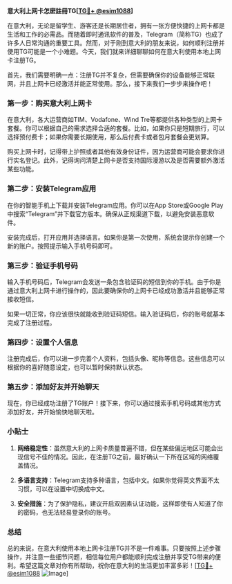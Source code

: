 **意大利上网卡怎麽註冊TG[[TG💪+ @esim1088](https://t.me/s/esim1088)]**

在意大利，无论是留学生、游客还是长期居住者，拥有一张方便快捷的上网卡都是生活和工作的必需品。而随着即时通讯软件的普及，Telegram（简称TG）也成了许多人日常沟通的重要工具。然而，对于刚到意大利的朋友来说，如何顺利注册并使用TG可能是一个小难题。今天，我们就来详细聊聊如何在意大利使用本地上网卡注册TG。

首先，我们需要明确一点：注册TG并不复杂，但需要确保你的设备能够正常联网，并且上网卡已经激活并能正常使用。那么，接下来我们一步步来操作吧！

### 第一步：购买意大利上网卡

在意大利，各大运营商如TIM、Vodafone、Wind Tre等都提供各种类型的上网卡套餐。你可以根据自己的需求选择合适的套餐。比如，如果你只是短期旅行，可以选择预付费卡；如果你需要长期使用，那么后付费卡或者包月套餐会更划算。

购买上网卡时，记得带上护照或者其他有效身份证件，因为运营商可能会要求你进行实名登记。此外，记得询问清楚上网卡是否支持国际漫游以及是否需要额外激活某些功能。

### 第二步：安装Telegram应用

在你的智能手机上下载并安装Telegram应用。你可以在App Store或Google Play中搜索“Telegram”并下载官方版本。确保从正规渠道下载，以避免安装恶意软件。

安装完成后，打开应用并选择语言。如果你是第一次使用，系统会提示你创建一个新的账户。按照提示输入手机号码即可。

### 第三步：验证手机号码

输入手机号码后，Telegram会发送一条包含验证码的短信到你的手机。由于你是通过意大利上网卡进行操作的，因此要确保你的上网卡已经成功激活并且能够正常接收短信。

如果一切正常，你应该很快就能收到验证码短信。输入验证码后，你的账号就基本完成了注册过程。

### 第四步：设置个人信息

注册完成后，你可以进一步完善个人资料，包括头像、昵称等信息。这些信息可以根据你的喜好随意设定，也可以暂时保持默认状态。

### 第五步：添加好友并开始聊天

现在，你已经成功注册了TG账户！接下来，你可以通过搜索手机号码或其他方式添加好友，并开始愉快地聊天啦。

### 小贴士

1. **网络稳定性**：虽然意大利的上网卡质量普遍不错，但在某些偏远地区可能会出现信号不佳的情况。因此，在注册TG之前，最好确认一下所在区域的网络覆盖情况。
   
2. **多语言支持**：Telegram支持多种语言，包括中文。如果你觉得英文界面不太习惯，可以在设置中切换成中文。

3. **安全措施**：为了保护隐私，建议开启双因素认证功能，这样即使有人知道了你的密码，也无法轻易登录你的账号。

### 总结

总的来说，在意大利使用本地上网卡注册TG并不是一件难事。只要按照上述步骤操作，并注意一些细节问题，相信每位用户都能顺利完成注册并享受TG带来的便利。希望这篇文章对你有所帮助，祝你在意大利的生活更加丰富多彩！[[TG💪+ @esim1088](https://t.me/s/esim1088) ![Image](https://i.postimg.cc/4NQfJmqS/Snipaste-2025-05-13-00-14-12.png)]